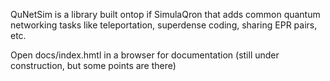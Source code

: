 QuNetSim is a library built ontop if SimulaQron that adds common quantum networking tasks like teleportation, superdense coding, sharing EPR pairs, etc. 

Open docs/index.hmtl in a browser for documentation (still under construction, but some points are there)
